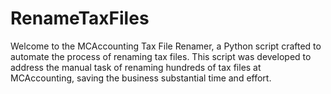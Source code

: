 # RenameTaxFiles
Welcome to the MCAccounting Tax File Renamer, a Python script crafted to automate the process of renaming tax files. This script was developed to address the manual task of renaming hundreds of tax files at MCAccounting, saving the business substantial time and effort.
